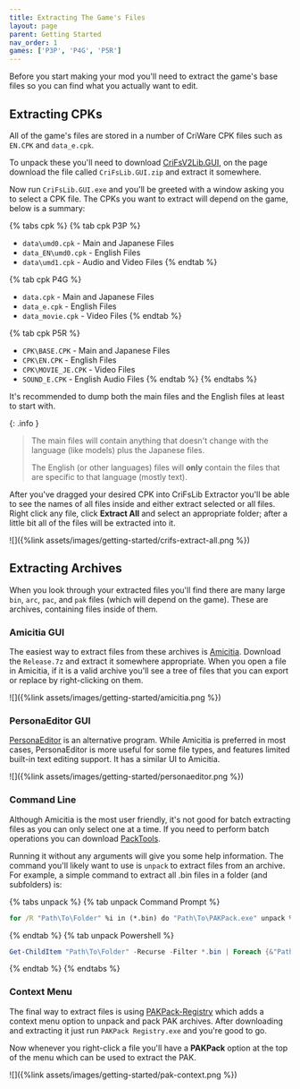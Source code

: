 ```yaml
---
title: Extracting The Game's Files
layout: page
parent: Getting Started
nav_order: 1
games: ['P3P', 'P4G', 'P5R']
---
```


Before you start making your mod you'll need to extract the game's base files so you can find what you actually want to edit. 

## Extracting CPKs
All of the game's files are stored in a number of CriWare CPK files such as `EN.CPK` and `data_e.cpk`. 

To unpack these you'll need to download [CriFsV2Lib.GUI](https://github.com/Sewer56/CriFsV2Lib/releases/latest), on the page download the file called `CriFsLib.GUI.zip` and extract it somewhere.

Now run `CriFsLib.GUI.exe` and you'll be greeted with a window asking you to select a CPK file. The CPKs you want to extract will depend on the game, below is a summary:

{% tabs cpk %}
{% tab cpk P3P %}
- `data\umd0.cpk` - Main and Japanese Files
- `data_EN\umd0.cpk` - English Files
- `data\umd1.cpk` - Audio and Video Files
{% endtab %}

{% tab cpk P4G %}
- `data.cpk` - Main and Japanese Files
- `data_e.cpk` - English Files
- `data_movie.cpk` - Video Files
{% endtab %}

{% tab cpk P5R %}
- `CPK\BASE.CPK` - Main and Japanese Files
- `CPK\EN.CPK` - English Files
- `CPK\MOVIE_JE.CPK` - Video Files
- `SOUND_E.CPK` - English Audio Files
{% endtab %}
{% endtabs %}

It's recommended to dump both the main files and the English files at least to start with. 

{: .info }
> The main files will contain anything that doesn't change with the language (like models) plus the Japanese files. 
> 
> The English (or other languages) files will **only** contain the files that are specific to that language (mostly text). 

After you've dragged your desired CPK into CriFsLib Extractor you'll be able to see the names of all files inside and either extract selected or all files. Right click any file, click **Extract All** and select an appropriate folder; after a little bit all of the files will be extracted into it.

![]({%link assets/images/getting-started/crifs-extract-all.png %})

## Extracting Archives

When you look through your extracted files you'll find there are many large `bin`, `arc`, `pac`, and `pak` files (which will depend on the game). These are archives, containing files inside of them.

### Amicitia GUI

The easiest way to extract files from these archives is [Amicitia](https://github.com/tge-was-taken/Amicitia/releases/latest). Download the `Release.7z` and extract it somewhere appropriate. When you open a file in Amicitia, if it is a valid archive you'll see a tree of files that you can export or replace by right-clicking on them.

![]({%link assets/images/getting-started/amicitia.png %})

### PersonaEditor GUI

[PersonaEditor](https://github.com/Meloman19/PersonaEditor/releases/tag/1.6) is an alternative program. While Amicitia is preferred in most cases, PersonaEditor is more useful for some file types, and features limited built-in text editing support. It has a similar UI to Amicitia.

![]({%link assets/images/getting-started/personaeditor.png %})

### Command Line
Although Amicitia is the most user friendly, it's not good for batch extracting files as you can only select one at a time. If you need to perform batch operations you can download [PackTools](https://github.com/tge-was-taken/AtlusFileSystemLibrary/releases/latest).

Running it without any arguments will give you some help information. The command you'll likely want to use is `unpack` to extract files from an archive. For example, a simple command to extract all .bin files in a folder (and subfolders) is:

{% tabs unpack %}
{% tab unpack Command Prompt %}
``` bat
for /R "Path\To\Folder" %i in (*.bin) do "Path\To\PAKPack.exe" unpack %i
```
{% endtab %}
{% tab unpack Powershell %}
``` powershell
Get-ChildItem "Path\To\Folder" -Recurse -Filter *.bin | Foreach {&"Path\To\PAKPack.exe" unpack $_.fullname}
```
{% endtab %}
{% endtabs %}

### Context Menu
The final way to extract files is using [PAKPack-Registry](https://github.com/LTSophia/PAKPack-Registry/releases/latest) which adds a context menu option to unpack and pack PAK archives. After downloading and extracting it just run `PAKPack Registry.exe` and you're good to go.

Now whenever you right-click a file you'll have a **PAKPack** option at the top of the menu which can be used to extract the PAK.

![]({%link assets/images/getting-started/pak-context.png %})
